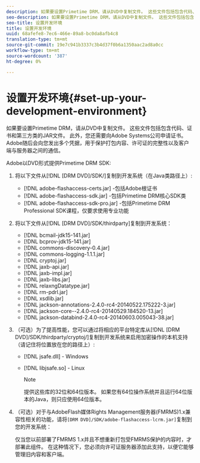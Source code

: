 ```yaml
---
description: 如果要设置Primetime DRM，请从DVD中复制文件。 这些文件包括包含代码、证书和第三方类的JAR文件。 此外，您还需要向Adobe Systems公司申请证书。 Adobe随后会向您发出多个凭据，用于保护打包内容、许可证的完整性以及客户端与服务器之间的通信。
seo-description: 如果要设置Primetime DRM，请从DVD中复制文件。 这些文件包括包含代码、证书和第三方类的JAR文件。 此外，您还需要向Adobe Systems公司申请证书。 Adobe随后会向您发出多个凭据，用于保护打包内容、许可证的完整性以及客户端与服务器之间的通信。
seo-title: 设置开发环境
title: 设置开发环境
uuid: 68afefe8-7ec6-466e-89a8-bc0da8afb4c8
translation-type: tm+mt
source-git-commit: 19e7c941b3337c3b4d37f0b6a1350aac2ad8a0cc
workflow-type: tm+mt
source-wordcount: '387'
ht-degree: 0%

---
```



# 设置开发环境{#set-up-your-development-environment}

如果要设置Primetime DRM，请从DVD中复制文件。 这些文件包括包含代码、证书和第三方类的JAR文件。 此外，您还需要向Adobe Systems公司申请证书。 Adobe随后会向您发出多个凭据，用于保护打包内容、许可证的完整性以及客户端与服务器之间的通信。

Adobe以DVD形式提供Primetime DRM SDK:

1. 将以下文件从[!DNL [DRM DVD]/SDK/]复制到开发系统（在Java类路径上）:

   * [!DNL adobe-flashaccess-certs.jar] -包括Adobe根证书
   * [!DNL adobe-flashaccess-sdk.jar] -包括Primetime DRM核心SDK类
   * [!DNL adobe-flashaccess-sdk-pro.jar] -包括Primetime DRM Professional SDK课程，仅要求使用专业功能

1. 将以下文件从[!DNL [DRM DVD]/SDK/thirdparty]复制到开发系统：

   * [!DNL bcmail-jdk15-141.jar]
   * [!DNL bcprov-jdk15-141.jar]
   * [!DNL commons-discovery-0.4.jar]
   * [!DNL commons-logging-1.1.1.jar]
   * [!DNL cryptoj.jar]
   * [!DNL jaxb-api.jar]
   * [!DNL jaxb-impl.jar]
   * [!DNL jaxb-libs.jar]
   * [!DNL relaxngDatatype.jar]
   * [!DNL rm-pdrl.jar]
   * [!DNL xsdlib.jar]
   * [!DNL jackson-annotations-2.4.0-rc4-20140522.175222-3.jar]
   * [!DNL jackson-core--2.4.0-rc4-20140529.184520-13.jar]
   * [!DNL jackson-databind-2.4.0-rc4-20140603.005043-38.jar]

1. （可选）为了提高性能，您可以通过将相应的平台特定库从[!DNL [DRM DVD]/SDK/thirdparty/cryptoj/]复制到开发系统来启用加密操作的本机支持（请记住将位置放在您的路径上）:

   * [!DNL jsafe.dll] - Windows
   * [!DNL libjsafe.so] - Linux

      >[!NOTE]
      >
      >提供这些库的32位和64位版本。 如果您有64位操作系统并且运行64位版本的Java，则只应使用64位版本。

1. （可选）对于与AdobeFlash媒体Rights Management服务器(FMRMS)1.x兼容性相关的功能，请将`[DRM DVD]/SDK/adobe-flashaccess-lcrm.jar]`复制到您的开发系统：

   仅当您以前部署了FMRMS 1.x并且不想重新打包受FMRMS保护的内容时，才部署此组件。 在这种情况下，您必须向许可证服务器添加此支持，以便它能够管理旧内容和客户端。
